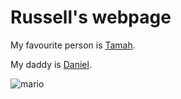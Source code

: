 # Russell's webpage

My favourite person is [Tamah](http://tamahmurfet.github.io).

My daddy is [Daniel](http://www.therisingsea.org).

![mario](https://www.google.com/url?sa=i&url=https%3A%2F%2Fm.youtube.com%2Fwatch%3Fv%3DyyVbMVuOUU8&psig=AOvVaw2Dg43a1xB2CBJeXcnN9Z8v&ust=1610262309985000&source=images&cd=vfe&ved=0CAIQjRxqFwoTCLirmOCkju4CFQAAAAAdAAAAABAG)
